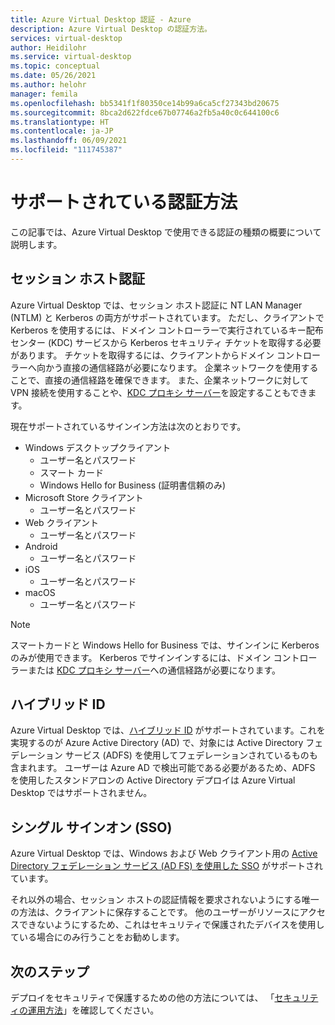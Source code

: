 ```yaml
---
title: Azure Virtual Desktop 認証 - Azure
description: Azure Virtual Desktop の認証方法。
services: virtual-desktop
author: Heidilohr
ms.service: virtual-desktop
ms.topic: conceptual
ms.date: 05/26/2021
ms.author: helohr
manager: femila
ms.openlocfilehash: bb5341f1f80350ce14b99a6ca5cf27343bd20675
ms.sourcegitcommit: 8bca2d622fdce67b07746a2fb5a40c0c644100c6
ms.translationtype: HT
ms.contentlocale: ja-JP
ms.lasthandoff: 06/09/2021
ms.locfileid: "111745387"
---
```

# <a name="supported-authentication-methods"></a>サポートされている認証方法

この記事では、Azure Virtual Desktop で使用できる認証の種類の概要について説明します。

## <a name="session-host-authentication"></a>セッション ホスト認証

Azure Virtual Desktop では、セッション ホスト認証に NT LAN Manager (NTLM) と Kerberos の両方がサポートされています。 ただし、クライアントで Kerberos を使用するには、ドメイン コントローラーで実行されているキー配布センター (KDC) サービスから Kerberos セキュリティ チケットを取得する必要があります。 チケットを取得するには、クライアントからドメイン コントローラーへ向かう直接の通信経路が必要になります。 企業ネットワークを使用することで、直接の通信経路を確保できます。 また、企業ネットワークに対して VPN 接続を使用することや、[KDC プロキシ サーバー](key-distribution-center-proxy.md)を設定することもできます。

現在サポートされているサインイン方法は次のとおりです。

- Windows デスクトップクライアント
    - ユーザー名とパスワード
    - スマート カード
    - Windows Hello for Business (証明書信頼のみ)
- Microsoft Store クライアント
    - ユーザー名とパスワード
- Web クライアント
    - ユーザー名とパスワード
- Android
    - ユーザー名とパスワード
- iOS
    - ユーザー名とパスワード
- macOS
    - ユーザー名とパスワード

>[!NOTE]
>スマートカードと Windows Hello for Business では、サインインに Kerberos のみが使用できます。 Kerberos でサインインするには、ドメイン コントローラーまたは [KDC プロキシ サーバー](key-distribution-center-proxy.md)への通信経路が必要になります。

## <a name="hybrid-identity"></a>ハイブリッド ID

Azure Virtual Desktop では、[ハイブリッド ID](../active-directory/hybrid/whatis-hybrid-identity.md) がサポートされています。これを実現するのが Azure Active Directory (AD) で、対象には Active Directory フェデレーション サービス (ADFS) を使用してフェデレーションされているものも含まれます。 ユーザーは Azure AD で検出可能である必要があるため、ADFS を使用したスタンドアロンの Active Directory デプロイは Azure Virtual Desktop ではサポートされません。

## <a name="single-sign-on-sso"></a>シングル サインオン (SSO)

Azure Virtual Desktop では、Windows および Web クライアント用の [Active Directory フェデレーション サービス (AD FS) を使用した SSO](configure-adfs-sso.md) がサポートされています。

それ以外の場合、セッション ホストの認証情報を要求されないようにする唯一の方法は、クライアントに保存することです。 他のユーザーがリソースにアクセスできないようにするため、これはセキュリティで保護されたデバイスを使用している場合にのみ行うことをお勧めします。

## <a name="next-steps"></a>次のステップ

デプロイをセキュリティで保護するための他の方法については、 「[セキュリティの運用方法](security-guide.md)」を確認してください。
